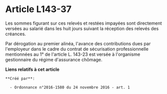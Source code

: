 # Article L143-37

Les sommes figurant sur ces relevés et restées impayées sont directement versées au salarié dans les huit jours suivant la
réception des relevés des créances. 

Par dérogation au premier alinéa, l'avance des contributions dues par l'employeur dans le cadre du contrat de sécurisation
professionnelle mentionnées au 1° de l'article L. 143-23 est versée à l'organisme gestionnaire du régime d'assurance chômage.

**Liens relatifs à cet article**

	**Créé par**:

	  - Ordonnance n°2016-1580 du 24 novembre 2016 - art. 1
